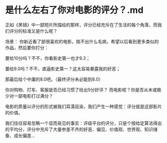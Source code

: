# 是什么左右了你对电影的评分？.md

正如《黑镜》中一部短片所描绘的那样，评分已经充斥在了生活的每个角落，而我们评分的标准又是什么呢？

场景：
你新近看了部很喜欢的电影，挑不出什么毛病，希望以后看到更多类似的作品，然后要你打分：

要给10分吗？不不，你看影史第一也才9.3；

要给9.0吗？不不，直逼影史第一？这太容易暴露我的好恶；

那最后给个中庸的8.0吧。（最终评分未必能到8.0）


你对购物、打车、客服是否已经习惯了给出5分好评？
而电影呢？你是否从未或极少对一部电影打过满分？


电影的质量以评分的形式被我们耳濡目染，我们产生一种感觉：评分就是这部影片的价值。

我们往往容易忽略一个显而易见的事实：评级平台的评分，只是个按给定算法得出的平均分，评分中充斥了大量参差不齐的好恶、偏见、价值观、世界观、知识储备、成长偏差…

